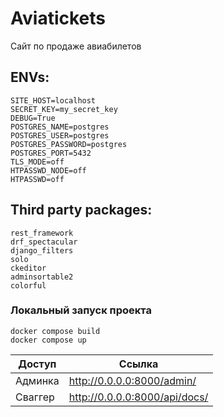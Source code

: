 # Aviatickets

Сайт по продаже авиабилетов

## ENVs:
```
SITE_HOST=localhost
SECRET_KEY=my_secret_key
DEBUG=True
POSTGRES_NAME=postgres
POSTGRES_USER=postgres
POSTGRES_PASSWORD=postgres
POSTGRES_PORT=5432
TLS_MODE=off
HTPASSWD_NODE=off
HTPASSWD=off
```

## Third party packages:
```
rest_framework
drf_spectacular
django_filters
solo
ckeditor
adminsortable2
colorful
```

### Локальный запуск проекта 
```shell
docker compose build
docker compose up
```

| Доступ  | Ссылка                        |
|---------|-------------------------------|
| Админка | http://0.0.0.0:8000/admin/    |
| Сваггер | http://0.0.0.0:8000/api/docs/ |


